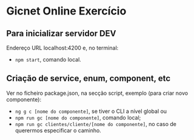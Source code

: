 # Gicnet Online Exercício

## Para inicializar servidor DEV

Endereço URL localhost:4200 e, no terminal:
- `npm start`, comando local.

## Criação de service, enum, component, etc

Ver no ficheiro package.json, na secção script, exemplo (para criar novo componente):
- `ng g c [nome do componente]`, se tiver o CLI a nível global ou
- `npm run gc [nome do componente]`, comando local;
- `npm run gc clientes/cliente/[nome do componente]`, no caso de querermos especificar o caminho.
